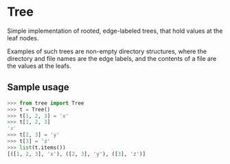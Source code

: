 # Tree

Simple implementation of rooted, edge-labeled trees, that hold values at the
leaf nodes.

Examples of such trees are non-empty directory structures, where the directory
and file names are the edge labels, and the contents of a file are the values at
the leafs.

## Sample usage

```python
>>> from tree import Tree
>>> t = Tree()
>>> t[1, 2, 3] = 'x'
>>> t[1, 2, 3]
'x'
>>> t[2, 3] = 'y'
>>> t[3] = 'z'
>>> list(t.items())
[([1, 2, 3], 'x'), ([2, 3], 'y'), ([3], 'z')]
```
